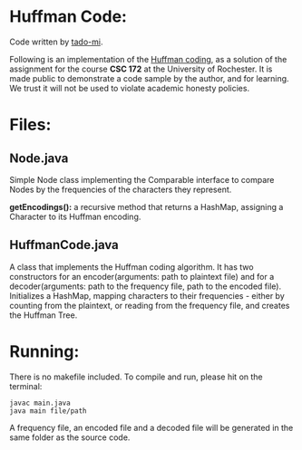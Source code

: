 # Huffman Code:

Code written by [tado-mi](github.com/tado-mi).

Following is an implementation of the [Huffman coding](https://en.wikipedia.org/wiki/Huffman_coding), as a solution of the assignment for the course **CSC 172** at the University of Rochester. It is made public to demonstrate a code sample by the author, and for learning. We trust it will not be used to violate academic honesty policies.

# Files:

## Node.java

Simple Node class implementing the Comparable interface to compare Nodes by the frequencies of the characters they represent.

**getEncodings():** a recursive method that returns a HashMap, assigning a Character to its Huffman encoding.

## HuffmanCode.java

A class that implements the Huffman coding algorithm. It has two constructors for an encoder(arguments: path to plaintext file) and for a decoder(arguments: path to the frequency file, path to the encoded file). Initializes a HashMap, mapping characters to their frequencies - either by counting from the plaintext, or reading from the frequency file, and creates the Huffman Tree.

# Running:

There is no makefile included. To compile and run, please hit on the terminal:

    javac main.java
    java main file/path

A frequency file, an encoded file and a decoded file will be generated in the same folder as the source code.
